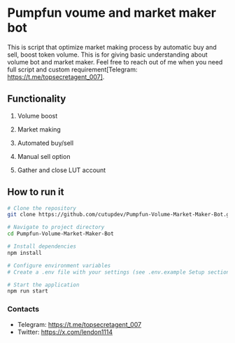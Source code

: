 # Pumpfun voume and market maker bot 

This is script that optimize market making process by automatic buy and sell, boost token volume. This is for giving basic understanding about volume bot and market maker. Feel free to reach out of me when you need full script and custom requirement[Telegram: https://t.me/topsecretagent_007].

## Functionality

1. Volume boost

2. Market making

3. Automated buy/sell

4. Manual sell option 

5. Gather and close LUT account

## How to run it

```bash
# Clone the repository
git clone https://github.com/cutupdev/Pumpfun-Volume-Market-Maker-Bot.git

# Navigate to project directory
cd Pumpfun-Volume-Market-Maker-Bot

# Install dependencies
npm install

# Configure environment variables
# Create a .env file with your settings (see .env.example Setup section)

# Start the application
npm run start
```

### Contacts
- Telegram: https://t.me/topsecretagent_007
- Twitter:  https://x.com/lendon1114
